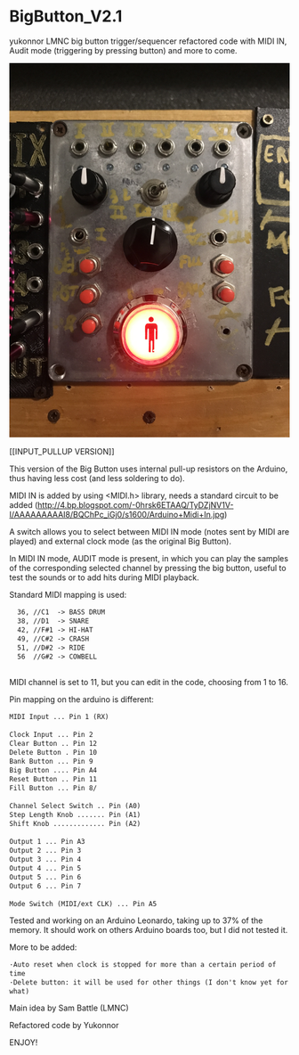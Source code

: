 # BigButton_V2.1
yukonnor LMNC big button trigger/sequencer refactored code with MIDI IN, Audit mode (triggering by pressing button) and more to come.

![Preview](https://raw.githubusercontent.com/mexbeb/BigButton_V2.1/main/BB_MIDI.JPG)

[[INPUT_PULLUP VERSION]]

This version of the Big Button uses internal pull-up resistors on the Arduino, thus having less cost (and less soldering to do).

MIDI IN is added by using <MIDI.h> library, needs a standard circuit to be added (http://4.bp.blogspot.com/-0hrsk6ETAAQ/TyDZjNV1V-I/AAAAAAAAAI8/BQChPc_iGj0/s1600/Arduino+Midi+In.jpg)

A switch allows you to select between MIDI IN mode (notes sent by MIDI are played) and external clock mode (as the original Big Button).

In MIDI IN mode, AUDIT mode is present, in which you can play the samples of the corresponding selected channel by pressing the big button, useful to test the sounds or to add hits during MIDI playback.

Standard MIDI mapping is used:
```
  36, //C1  -> BASS DRUM
  38, //D1  -> SNARE  
  42, //F#1 -> HI-HAT  
  49, //C#2 -> CRASH  
  51, //D#2 -> RIDE 
  56  //G#2 -> COWBELL
  
  ```
  
  
MIDI channel is set to 11, but you can edit in the code, choosing from 1 to 16.



Pin mapping on the arduino is different:
```
MIDI Input ... Pin 1 (RX)

Clock Input ... Pin 2 
Clear Button .. Pin 12 
Delete Button . Pin 10 
Bank Button ... Pin 9 
Big Button .... Pin A4 
Reset Button .. Pin 11 
Fill Button ... Pin 8/

Channel Select Switch .. Pin (A0) 
Step Length Knob ....... Pin (A1) 
Shift Knob ............. Pin (A2)

Output 1 ... Pin A3
Output 2 ... Pin 3
Output 3 ... Pin 4
Output 4 ... Pin 5
Output 5 ... Pin 6
Output 6 ... Pin 7

Mode Switch (MIDI/ext CLK) ... Pin A5
```
Tested and working on an Arduino Leonardo, taking up to 37% of the memory. It should work on others Arduino boards too, but I did not tested it.


More to be added:
```
·Auto reset when clock is stopped for more than a certain period of time
·Delete button: it will be used for other things (I don't know yet for what)

```


Main idea by Sam Battle (LMNC)

Refactored code by Yukonnor


ENJOY!

